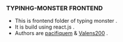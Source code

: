 ### TYPINHG-MONSTER FRONTEND

- This is frontend folder of typing monster .
- It is build using react.js .
- Authors are <a href="https://github.com/pacifiquem">pacifiquem</a> & <a href="https://github.com/valens200">Valens200</a> .